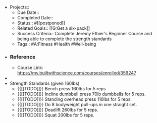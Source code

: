 - Projects::
    - Due Date:: 
    - Completed Date::
    - Status:: #[[postponed]]
    - Related Goals:: [[G:Get a six-pack]]
    - Success Criteria:: Complete Jeremy Ethier's Beginner Course and being able to complete the strength standards
    - Tags:: #A:Fitness #Health #Well-being
- ### Reference
    - Course Link: https://my.builtwithscience.com/courses/enrolled/359247
- 
- Strength Standards (given 160lbs)
    - {{[[TODO]]}} Bench press 160lbs for 5 reps
    - {{[[TODO]]}} Incline dumbbell press 70lb dumbbells for 5 reps.
    - {{[[TODO]]}} Standing overhead press 110lbs for 5 reps.
    - {{[[TODO]]}} Do 8 bodyweight pull-ups in one straight set.
    - {{[[TODO]]}} Deadlift 260lbs for 5 reps.
    - {{[[TODO]]}} Squat 200lbs for 5 reps.
